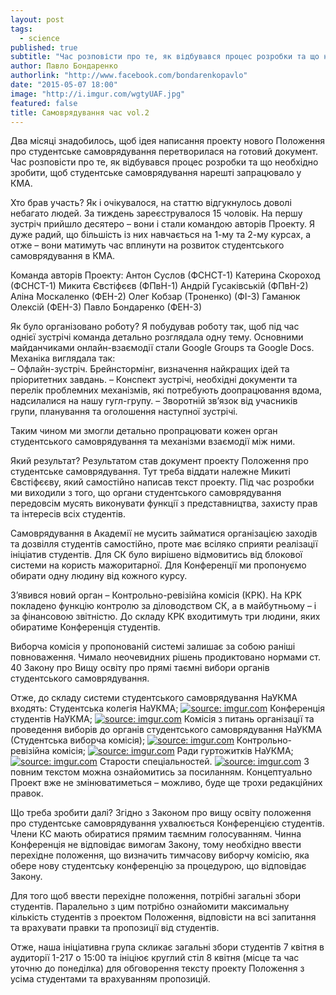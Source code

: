 ```yaml
---
layout: post
tags: 
  - science
published: true
subtitle: "Час розповісти про те, як відбувався процес розробки та що необхідно зробити, щоб студентське самоврядування нарешті запрацювало у КМА."
author: Павло Бондаренко
authorlink: "http://www.facebook.com/bondarenkopavlo"
date: "2015-05-07 18:00"
image: "http://i.imgur.com/wgtyUAF.jpg"
featured: false
title: Самоврядування час vol.2
---
```



Два місяці знадобилось, щоб ідея написання проекту нового Положення про студентське самоврядування перетворилася на готовий документ. Час розповісти про те, як відбувався процес розробки та що необхідно зробити, щоб студентське самоврядування нарешті запрацювало у КМА.

Хто брав участь?
Як і очікувалося, на статтю відгукнулось доволі небагато людей. За тиждень зареєструвалося 15 чоловік. 
На першу зустріч прийшло десятеро – вони і стали командою авторів Проекту. Я дуже радий, що більшість із них  навчається на 1-му та 2-му курсах, а отже – вони матимуть час вплинути на розвиток студентського самоврядування в КМА.

Команда авторів Проекту:
Антон Суслов (ФСНСТ-1)
Катерина Скороход (ФСНСТ-1)
Микита Євстіфєєв (ФПвН-1)
Андрій Гусаківській (ФПвН-2)
Аліна Москаленко (ФЕН-2)
Олег  Кобзар (Троненко) (ФІ-3)
Гаманюк Олексій (ФЕН-3)
Павло Бондаренко (ФЕН-3)

Як було організовано роботу?
Я побудував роботу так, щоб під час однієї зустрічі команда детально розглядала одну тему. Основними майданчиками онлайн-взаємодії стали Google Groups та Google Docs. 
Механіка виглядала так:  
– Офлайн-зустріч. Брейнстормінг, визначення найкращих ідей та пріоритетних завдань.
– Конспект зустрічі, необхідні документи та перелік проблемних механізмів, які потребують доопрацювання вдома, надсилалися на нашу гугл-групу.
– Зворотній зв’язок від учасників групи, планування та оголошення наступної зустрічі.

Таким чином ми змогли детально пропрацювати кожен орган студентського самоврядування та механізми взаємодії між ними.

Який результат?
Результатом став документ проекту Положення про студентське самоврядування. Тут треба віддати належне Микиті Євстіфєєву, який самостійно написав текст проекту. 
Під час розробки ми виходили з того, що органи студентського самоврядування передовсім мусять виконувати функції з представництва, захисту прав та інтересів всіх студентів.  

Самоврядування в Академії не мусить займатися організацією заходів та дозвілля студентів самостійно, проте має всіляко сприяти реалізації ініціатив студентів.
Для СК було вирішено відмовитись від блокової системи на користь мажоритарної. Для Конференції ми пропонуємо обирати одну людину від кожного курсу. 

З’явився новий орган – Контрольно-ревізійна комісія (КРК). На КРК покладено функцію контролю за діловодством СК, а в майбутньому – і за фінансовою звітністю.  До складу КРК входитимуть три людини, яких обиратиме Конференція студентів.

Виборча комісія у пропонованій системі залишає за собою раніші повноваження. 
Чимало неочевидних рішень продиктовано нормами ст. 40 Закону про Вищу освіту про прямі таємні вибори органів студентського самоврядування.


Отже, до складу системи студентського самоврядування НаУКМА входять:
Студентська колегія НаУКМА;
<a href="http://imgur.com/u5JVRgv"><img src="http://i.imgur.com/u5JVRgv.png" title="source: imgur.com" /></a>
Конференція студентів НаУКМА; 
<a href="http://imgur.com/JZJXQN2"><img src="http://i.imgur.com/JZJXQN2.png" title="source: imgur.com" /></a>
Комісія з питань організації та проведення виборів до органів студентського самоврядування НаУКМА (Студентська виборча комісія);
<a href="http://imgur.com/Ifluz4N"><img src="http://i.imgur.com/Ifluz4N.png" title="source: imgur.com" /></a>
Контрольно-ревізійна комісія;
<a href="http://imgur.com/pVGjM5H"><img src="http://i.imgur.com/pVGjM5H.png" title="source: imgur.com" /></a>
Ради гуртожитків НаУКМА;
<a href="http://imgur.com/5fGyfFC"><img src="http://i.imgur.com/5fGyfFC.png" title="source: imgur.com" /></a>
Старости спеціальностей.
<a href="http://imgur.com/mU7fXID"><img src="http://i.imgur.com/mU7fXID.png" title="source: imgur.com" /></a>
З повним текстом можна ознайомитись за посиланням. Концептуально Проект вже не змінюватиметься – можливо, буде ще трохи редакційних правок.

Що треба зробити далі?
Згідно з Законом про вищу освіту положення про студентське самоврядування ухвалюється Конференцією студентів. Члени КС мають обиратися прямим таємним голосуванням. Чинна Конференція не відповідає вимогам Закону, тому необхідно ввести перехідне положення, що визначить тимчасову виборчу комісію, яка обере нову студентську конференцію за процедурою, що відповідає Закону. 

Для того щоб ввести перехідне положення, потрібні загальні збори студентів.
Паралельно з цим потрібно ознайомити максимальну кількість студентів з проектом Положення, відповісти на всі запитання та врахувати правки та пропозиції від студентів.

Отже, наша ініціативна група скликає  загальні збори студентів 7 квітня в аудиторії 1-217 о 15:00 та ініціює круглий стіл 8 квітня (місце та час уточню до понеділка) для обговорення тексту проекту Положення з усіма студентами та врахуванням пропозицій.
